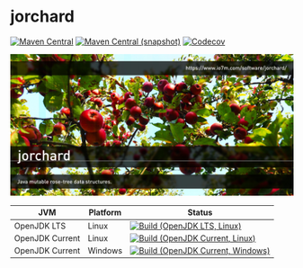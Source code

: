 jorchard
===

[![Maven Central](https://img.shields.io/maven-central/v/com.io7m.jorchard/com.io7m.jorchard.svg?style=flat-square)](http://search.maven.org/#search%7Cga%7C1%7Cg%3A%22com.io7m.jorchard%22)
[![Maven Central (snapshot)](https://img.shields.io/nexus/s/https/oss.sonatype.org/com.io7m.jorchard/com.io7m.jorchard.svg?style=flat-square)](https://oss.sonatype.org/content/repositories/snapshots/com/io7m/jorchard/)
[![Codecov](https://img.shields.io/codecov/c/github/io7m/jorchard.svg?style=flat-square)](https://codecov.io/gh/io7m/jorchard)

![jorchard](./src/site/resources/jorchard.jpg?raw=true)

| JVM             | Platform | Status |
|-----------------|----------|--------|
| OpenJDK LTS     | Linux    | [![Build (OpenJDK LTS, Linux)](https://img.shields.io/github/workflow/status/io7m/jorchard/main-openjdk_lts-linux)](https://github.com/io7m/jorchard/actions?query=workflow%3Amain-openjdk_lts-linux) |
| OpenJDK Current | Linux    | [![Build (OpenJDK Current, Linux)](https://img.shields.io/github/workflow/status/io7m/jorchard/main-openjdk_current-linux)](https://github.com/io7m/jorchard/actions?query=workflow%3Amain-openjdk_current-linux)
| OpenJDK Current | Windows  | [![Build (OpenJDK Current, Windows)](https://img.shields.io/github/workflow/status/io7m/jorchard/main-openjdk_current-windows)](https://github.com/io7m/jorchard/actions?query=workflow%3Amain-openjdk_current-windows)

